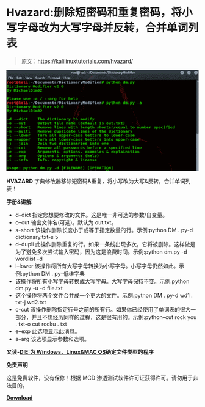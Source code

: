 # Hvazard:删除短密码和重复密码，将小写字母改为大写字母并反转，合并单词列表

> 原文：<https://kalilinuxtutorials.com/hvazard/>

[![Hvazard : Remove Short Passwords & Duplicates, Change Lowercase To Uppercase & Reverse, Combine Wordlists](img//af3e5352cc10c0242694e24d727eda92.png "Hvazard : Remove Short Passwords & Duplicates, Change Lowercase To Uppercase & Reverse, Combine Wordlists")](https://1.bp.blogspot.com/-DmgeGc3wbTI/XTWYAngmJrI/AAAAAAAABfs/j85AfPiitFwH5JEMiWWWDGTBEg-CozwPwCLcBGAs/s1600/Hvazard-1%25281%2529.png)

**HVAZARD** 字典修改器移除短密码&重复，将小写改为大写&反转，合并单词列表！

**手册&讲解**

*   d–dict 指定您想要修改的文件。这是唯一非可选的参数/自变量。
*   o–out 输出文件名(可选)。默认为 out.txt。
*   s-short 该操作删除长度小于或等于指定数量的行。示例:python DM . py-d dictionary.txt-s 5
*   d–dupli 此操作删除重复的行。如果一条线出现多次，它将被删除。这样做是为了避免多次尝试输入密码，因为这是浪费时间。示例:python dm.py -d wordlist -d
*   l–lower 该操作将所有大写字母转换为小写字母。小写字母仍然如此。示例:python DM . py–低维字典
*   该操作将所有小写字母转换成大写字母。大写字母保持不变。示例:python dm.py -u -d file.txt
*   这个操作将两个文件合并成一个更大的文件。示例:python DM . py-d wd1 . txt-j wd2.txt
*   c-cut 该操作删除指定行号之前的所有行。如果你已经使用了单词表的很大一部分，并且不想经历同样的过程，这是很有用的。示例:python–cut rock you . txt-o cut rocku . txt
*   e–exp 此选项显示此消息。
*   a–arg 该选项显示参数和选项。

**又读-[DIE:为 Windows、Linux&MAC OS](https://kalilinuxtutorials.com/die-windows-linux-macos/)确定文件类型的程序**

**免责声明**

这是免费软件，没有保修！根据 MCD 渗透测试软件许可证获得许可。请勿用于非法目的。

[**Download**](https://github.com/MichaelDim02/Hvazard)